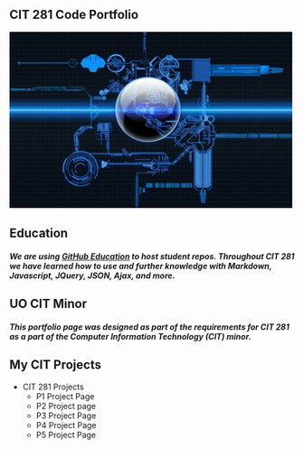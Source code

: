 ## CIT 281 Code Portfolio

![Computer Image](images/Optimized-cool-computer-art-picture_00171785.jpg)

## Education
##### We are using [GitHub Education](https://education.github.com/) to host student repos. Throughout CIT 281 we have learned how to use and further knowledge with Markdown, Javascript, JQuery, JSON, Ajax, and more.

## UO CIT Minor
##### This portfolio page was designed as part of the requirements for CIT 281 as a part of the Computer Information Technology (CIT) minor.

## My CIT Projects
* CIT 281 Projects
  * P1 Project Page
  * P2 Project page
  * P3 Project Page
  * P4 Project Page
  * P5 Project Page
